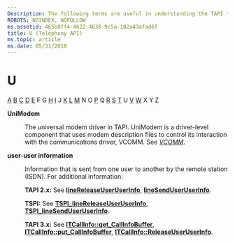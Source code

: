 ```yaml
---
Description: The following terms are useful in understanding the TAPI technology.
ROBOTS: NOINDEX, NOFOLLOW
ms.assetid: 465b8ff4-4622-4638-9c5a-102a43afad6f
title: U (Telephony API)
ms.topic: article
ms.date: 05/31/2018
---
```


# U

[A](a-tapgloss.md) [B](b-tapgloss.md) [C](c-tapgloss.md) [D](d-tapgloss.md) [E](e-tapgloss.md) F G [H](h-tapgloss.md) [I](i-tapgloss.md) J [K](k-tapgloss.md) [L](l-tapgloss.md) [M](m-tapgloss.md) N O [P](p-tapgloss.md) Q [R](r-tapgloss.md) [S](s-tapgloss.md) [T](t-tapgloss.md) U [V](v-tapgloss.md) [W](w-tapgloss.md) X Y Z

<dl> <dt>

<span id="tapi2.unimodem_tapgloss"></span><span id="TAPI2.UNIMODEM_TAPGLOSS"></span>**UniModem**
</dt> <dd>

The universal modem driver in TAPI. UniModem is a driver-level component that uses modem description files to control its interaction with the communications driver, VCOMM. See [*VCOMM*](v-tapgloss.md).

</dd> <dt>

<span id="tapi2.user_user_information_tapgloss"></span><span id="TAPI2.USER_USER_INFORMATION_TAPGLOSS"></span>**user-user information**
</dt> <dd>

Information that is sent from one user to another by the remote station (ISDN). For additional information:

**TAPI 2.x:** See [**lineReleaseUserUserInfo**](/windows/desktop/api/Tapi/nf-tapi-linereleaseuseruserinfo), [**lineSendUserUserInfo**](/windows/desktop/api/Tapi/nf-tapi-linesenduseruserinfo).

**TSPI:** See [**TSPI\_lineReleaseUserUserInfo**](https://msdn.microsoft.com/library/ms725589(v=VS.85).aspx), [**TSPI\_lineSendUserUserInfo**](https://msdn.microsoft.com/library/ms725593(v=VS.85).aspx).

**TAPI 3.x:** See [**ITCallInfo::get\_CallInfoBuffer**](https://msdn.microsoft.com/library/ms729300(v=VS.85).aspx), [**ITCallInfo::put\_CallInfoBuffer**](https://msdn.microsoft.com/library/ms729313(v=VS.85).aspx), [**ITCallInfo::ReleaseUserUserInfo**](https://msdn.microsoft.com/library/ms729319(v=VS.85).aspx).

</dd> </dl>

 

 



